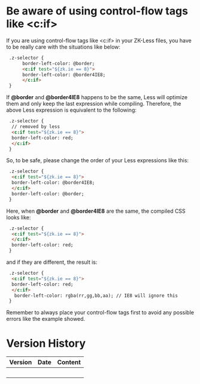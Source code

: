 # Be aware of using control-flow tags like <c:if>

If you are using control-flow tags like <c:if> in your ZK-Less files,
you have to be really care with the situations like below:

``` html
 .z-selector {
      border-left-color: @border;
      <c:if test="${zk.ie == 8}">
      border-left-color: @border4IE8;
      </c:if>
 }
```

If **@border** and **@border4IE8** happens to be the same, Less will
optimize them and only keep the last expression while compiling.
Therefore, the above Less expression is equivalent to the following:

``` html
 .z-selector {
  // removed by less
  <c:if test="${zk.ie == 8}">
  border-left-color: red;
  </c:if>
 }
```

So, to be safe, please change the order of your Less expressions like
this:

``` html
 .z-selector {
  <c:if test="${zk.ie == 8}">
  border-left-color: @border4IE8;
  </c:if>
  border-left-color: @border;
 }
```

Here, when **@border** and **@border4IE8** are the same, the compiled
CSS looks like:

``` html
 .z-selector {
  <c:if test="${zk.ie == 8}">
  </c:if>
  border-left-color: red;
 }
```

and if they are different, the result is:

``` html
 .z-selector {
  <c:if test="${zk.ie == 8}">
  border-left-color: red;
  </c:if>
   border-left-color: rgba(rr,gg,bb,aa); // IE8 will ignore this 
 }
```

Remember to always place your control-flow tags first to avoid any
possible errors like the example showed.

# Version History

| Version | Date | Content |
|---------|------|---------|
|         |      |         |
